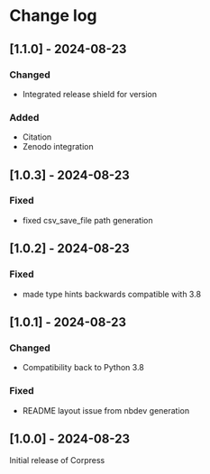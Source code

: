 # Change log

## [1.1.0] - 2024-08-23

### Changed

- Integrated release shield for version

### Added

- Citation
- Zenodo integration  

## [1.0.3] - 2024-08-23

### Fixed

- fixed csv_save_file path generation

## [1.0.2] - 2024-08-23

### Fixed

- made type hints backwards compatible with 3.8

## [1.0.1] - 2024-08-23

### Changed

- Compatibility back to Python 3.8

### Fixed

- README layout issue from nbdev generation

## [1.0.0] - 2024-08-23

Initial release of Corpress


